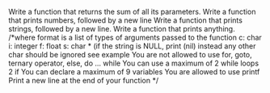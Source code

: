 Write a function that returns the sum of all its parameters.
Write a function that prints numbers, followed by a new line
Write a function that prints strings, followed by a new line.
Write a function that prints anything.
/*where format is a list of types of arguments passed to the function
c: char
i: integer
f: float
s: char * (if the string is NULL, print (nil) instead
any other char should be ignored
see example
You are not allowed to use for, goto, ternary operator, else, do ... while
You can use a maximum of
2 while loops
2 if
You can declare a maximum of 9 variables
You are allowed to use printf
Print a new line at the end of your function
*/
